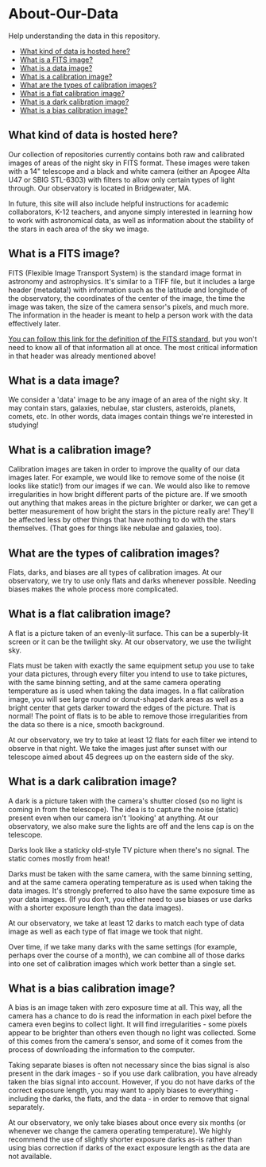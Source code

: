 # About-Our-Data
Help understanding the data in this repository.  
- [What kind of data is hosted here?](https://github.com/BSU-PPOE/About-Our-Data/blob/main/README.md#what-kind-of-data-is-hosted-here)
- [What is a FITS image?](https://github.com/BSU-PPOE/About-Our-Data/blob/main/README.md#what-is-a-fits-image)
- [What is a data image?](https://github.com/BSU-PPOE/About-Our-Data/blob/main/README.md#what-is-a-data-image)
- [What is a calibration image?](https://github.com/BSU-PPOE/About-Our-Data/blob/main/README.md#what-is-a-calibration-image)
- [What are the types of calibration images?](https://github.com/BSU-PPOE/About-Our-Data/blob/main/README.md#what-are-the-types-of-calibration-images)
- [What is a flat calibration image?](https://github.com/BSU-PPOE/About-Our-Data/blob/main/README.md#what-is-a-flat-calibration-image)
- [What is a dark calibration image?](https://github.com/BSU-PPOE/About-Our-Data/blob/main/README.md#what-is-a-dark-calibration-image)
- [What is a bias calibration image?](https://github.com/BSU-PPOE/About-Our-Data/blob/main/README.md#what-is-a-bias-calibration-image)

## What kind of data is hosted here?

Our collection of repositories currently contains both raw and calibrated images of areas of the night sky in FITS format.  These images were taken with a 14" telescope and a black and white camera (either an Apogee Alta U47 or SBIG STL-6303) with filters to allow only certain types of light through.  Our observatory is located in Bridgewater, MA.

In future, this site will also include helpful instructions for academic collaborators, K-12 teachers, and anyone simply interested in learning how to work with astronomical data, as well as information about the stability of the stars in each area of the sky we image.

## What is a FITS image?

FITS (Flexible Image Transport System) is the standard image format in astronomy and astrophysics.  It's similar to a TIFF file, but it includes a large header (metadata!) with information such as the latitude and longitude of the observatory, the coordinates of the center of the image, the time the image was taken, the size of the camera sensor's pixels, and much more.  The information in the header is meant to help a person work with the data effectively later.

[You can follow this link for the definition of the FITS standard](https://archive.stsci.edu/fits/fits_standard/), but you won't need to know all of that information all at once. The most critical information in that header was already mentioned above!

## What is a data image?

We consider a 'data' image to be any image of an area of the night sky.  It may contain stars, galaxies, nebulae, star clusters, asteroids, planets, comets, etc.  In other words, data images contain things we're interested in studying!

## What is a calibration image?

Calibration images are taken in order to improve the quality of our data images later.  For example, we would like to remove some of the noise (it looks like static!) from our images if we can.  We would also like to remove irregularities in how bright different parts of the picture are.  If we smooth out anything that makes areas in the picture brighter or darker, we can get a better measurement of how bright the stars in the picture really are!  They'll be affected less by other things that have nothing to do with the stars themselves. (That goes for things like nebulae and galaxies, too).

## What are the types of calibration images?

Flats, darks, and biases are all types of calibration images.  At our observatory, we try to use only flats and darks whenever possible.  Needing biases makes the whole process more complicated.

## What is a flat calibration image?

A flat is a picture taken of an evenly-lit surface.  This can be a superbly-lit screen or it can be the twilight sky.  At our observatory, we use the twilight sky.

Flats must be taken with exactly the same equipment setup you use to take your data pictures, through every filter you intend to use to take pictures, with the same binning setting, and at the same camera operating temperature as is used when taking the data images.  In a flat calibration image, you will see large round or donut-shaped dark areas as well as a bright center that gets darker toward the edges of the picture.  That is normal!  The point of flats is to be able to remove those irregularities from the data so there is a nice, smooth background.

At our observatory, we try to take at least 12 flats for each filter we intend to observe in that night.  We take the images just after sunset with our telescope aimed about 45 degrees up on the eastern side of the sky.

## What is a dark calibration image?

A dark is a picture taken with the camera's shutter closed (so no light is coming in from the telescope).  The idea is to capture the noise (static) present even when our camera isn't 'looking' at anything.  At our observatory, we also make sure the lights are off and the lens cap is on the telescope.

Darks look like a staticky old-style TV picture when there's no signal.  The static comes mostly from heat!

Darks must be taken with the same camera, with the same binning setting, and at the same camera operating temperature as is used when taking the data images.  It's strongly preferred to also have the same exposure time as your data images.  (If you don't, you either need to use biases or use darks with a shorter exposure length than the data images).

At our observatory, we take at least 12 darks to match each type of data image as well as each type of flat image we took that night.

Over time, if we take many darks with the same settings (for example, perhaps over the course of a month), we can combine all of those darks into one set of calibration images which work better than a single set.

## What is a bias calibration image?

A bias is an image taken with zero exposure time at all.  This way, all the camera has a chance to do is read the information in each pixel before the camera even begins to collect light.  It will find irregularities - some pixels appear to be brighter than others even though no light was collected.  Some of this comes from the camera's sensor, and some of it comes from the process of downloading the information to the computer.

Taking separate biases is often not necessary since the bias signal is also present in the dark images - so if you use dark calibration, you have already taken the bias signal into account.  However, if you do not have darks of the correct exposure length, you may want to apply biases to everything - including the darks, the flats, and the data - in order to remove that signal separately.

At our observatory, we only take biases about once every six months (or whenever we change the camera operating temperature).  We highly recommend the use of slightly shorter exposure darks as-is rather than using bias correction if darks of the exact exposure length as the data are not available.
